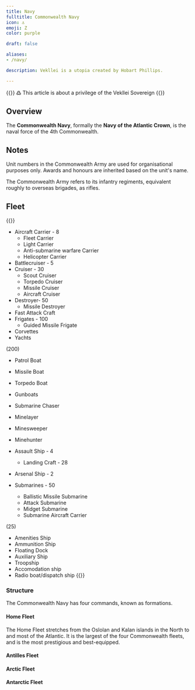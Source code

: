 ```yaml
---
title: Navy
fulltitle: Commonwealth Navy
icon: ⚓️
emoji: Ζ
color: purple

draft: false

aliases:
- /navy/

description: Vekllei is a utopia created by Hobart Phillips.

---
```

{{<note>}}
߷ This article is about a privilege of the Vekllei Sovereign
{{</note>}}

## Overview

The **Commonwealth Navy**, formally the **Navy of the Atlantic Crown**, is the naval force of the 4th Commonwealth.

## Notes

Unit numbers in the Commonwealth Army are used for organisational purposes only. Awards and honours are inherited based on the unit's name.

The Commonwealth Army refers to its infantry regiments, equivalent roughly to overseas brigades, as rifles.


## Fleet

{{<note panel>}}
* Aircraft Carrier - 8
  * Fleet Carrier
  * Light Carrier
  * Anti-submarine warfare Carrier
  * Helicopter Carrier
* Battlecruiser - 5
* Cruiser - 30
  * Scout Cruiser
  * Torpedo Cruiser
  * Missile Cruiser
  * Aircraft Cruiser
* Destroyer- 50
  * Missile Destroyer
* Fast Attack Craft
* Frigates - 100
  * Guided Missile Frigate
* Corvettes
* Yachts


(200)
* Patrol Boat
* Missile Boat
* Torpedo Boat
* Gunboats
* Submarine Chaser

* Minelayer
* Minesweeper
* Minehunter

* Assault Ship - 4
  * Landing Craft - 28
* Arsenal Ship - 2
* Submarines - 50
  * Ballistic Missile Submarine
  * Attack Submarine
  * Midget Submarine
  * Submarine Aircraft Carrier

(25)
* Amenities Ship
* Ammunition Ship
* Floating Dock
* Auxiliary Ship
* Troopship
* Accomodation ship
* Radio boat/dispatch ship
{{</note>}}

### Structure

The Commonwealth Navy has four commands, known as formations.

#### Home Fleet

The Home Fleet stretches from the Oslolan and Kalan islands in the North to and most of the Atlantic. It is the largest of the four Commonwealth fleets, and is the most prestigious and best-equipped.

#### Antilles Fleet

#### Arctic Fleet

#### Antarctic Fleet



